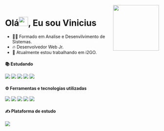 <img align="right" height="150em" src="https://user-images.githubusercontent.com/123607826/232349207-bf76604f-0f8f-4cc9-b3f9-e66c7eaf6a19.png"/>

  
<h1 align="left">Olá<img src="https://raw.githubusercontent.com/kaueMarques/kaueMarques/master/hi.gif" height="30px">, Eu sou Vinicius</h1>
<!--Sobre mim-->     

- 👨‍💻 Formado em Analise e Desenvilvimento de Sistemas.
- 🔥 Desenvolvedor Web Jr.
- 🔭 Atualmente estou trabalhando em i2GO.


#### 📚 Estudando
<div>
<img src="https://img.shields.io/badge/html5-%23E34F26.svg?&style=for-the-badge&logo=html5&logoColor=white" />
<img src="https://img.shields.io/badge/css3-%231572B6.svg?&style=for-the-badge&logo=css3&logoColor=white" />
<img src="https://img.shields.io/badge/javascript-%23F7DF1E.svg?&style=for-the-badge&logo=javascript&logoColor=black" />
<img src="https://img.shields.io/badge/bootstrap-%237952B3.svg?&style=for-the-badge&logo=bootstrap&logoColor=white" />
<img src="https://img.shields.io/badge/php-%23777BB4.svg?&style=for-the-badge&logo=php&logoColor=white" />
</div>

#### ⚙️ Ferramentas e tecnologias utilizadas
<div>
<img src="https://img.shields.io/badge/filezilla-%23BF0000.svg?&style=for-the-badge&logo=filezilla&logoColor=white">
 <img src="https://img.shields.io/badge/xampp-%23FB7A24.svg?&style=for-the-badge&logo=xampp&logoColor=white">
 <img src="https://img.shields.io/badge/github-%23181717.svg?&style=for-the-badge&logo=github&logoColor=white">
 <img src="https://img.shields.io/badge/mysql-%234479A1.svg?&style=for-the-badge&logo=mysql&logoColor=white">
 <img src="https://img.shields.io/badge/trello-%230079BF.svg?&style=for-the-badge&logo=trello&logoColor=white">
</div>     

 #### ✍️ Plataforma de estudo
 <div>
 	<img src="https://img.shields.io/badge/udemy-%23EC5252.svg?&style=for-the-badge&logo=udemy&logoColor=white">
 </div>
 <br>


          
          
          
          
            
<!--
##🛠&nbsp; Tecnologias e Ferramentas
![JavaScript](https://img.shields.io/badge/-JavaScript-05122A?style=flat&logo=javascript)&nbsp;
![HTML](https://img.shields.io/badge/-HTML-05122A?style=flat&logo=HTML5)&nbsp;
![CSS](https://img.shields.io/badge/-CSS-05122A?style=flat&logo=CSS3&logoColor=1572B6)&nbsp;
![Git](https://img.shields.io/badge/-Git-05122A?style=flat&logo=git)&nbsp;
![GitHub](https://img.shields.io/badge/-GitHub-05122A?style=flat&logo=github)&nbsp;
![Visual Studio Code](https://img.shields.io/badge/-Visual%20Studio%20Code-05122A?style=flat&logo=visual-studio-code&logoColor=007ACC)&nbsp;
-->
